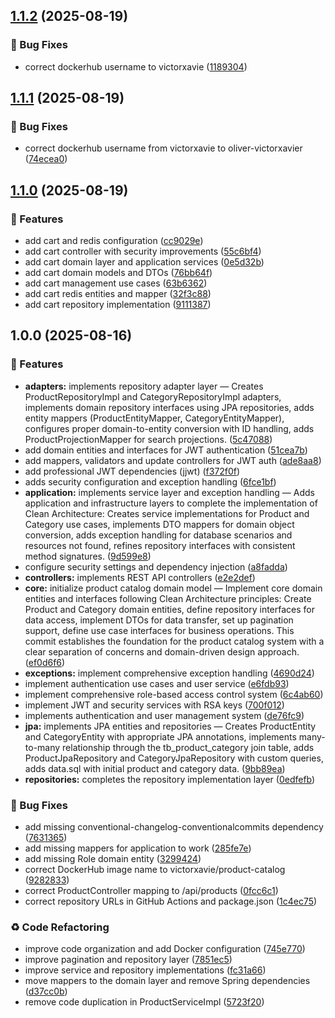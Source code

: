 ## [1.1.2](https://github.com/oliver-Victorxavier/product-catalog/compare/v1.1.1...v1.1.2) (2025-08-19)


### 🐛 Bug Fixes

* correct dockerhub username to victorxavie ([1189304](https://github.com/oliver-Victorxavier/product-catalog/commit/1189304e46795b1c9be1038d80b2536822a4d3c7))

## [1.1.1](https://github.com/oliver-Victorxavier/product-catalog/compare/v1.1.0...v1.1.1) (2025-08-19)


### 🐛 Bug Fixes

* correct dockerhub username from victorxavie to oliver-victorxavier ([74ecea0](https://github.com/oliver-Victorxavier/product-catalog/commit/74ecea01ea68e37ea8f9d360a1ea604aa6f38c05))

## [1.1.0](https://github.com/oliver-Victorxavier/product-catalog/compare/v1.0.0...v1.1.0) (2025-08-19)


### 🚀 Features

* add cart and redis configuration ([cc9029e](https://github.com/oliver-Victorxavier/product-catalog/commit/cc9029ecdc16a4a3260afe983064b96695c682cb))
* add cart controller with security improvements ([55c6bf4](https://github.com/oliver-Victorxavier/product-catalog/commit/55c6bf46515bc28469c3d11e98c839bcf11b48ee))
* add cart domain layer and application services ([0e5d32b](https://github.com/oliver-Victorxavier/product-catalog/commit/0e5d32b6bf5b8e2dd12c353c8180a979481a7a56))
* add cart domain models and DTOs ([76bb64f](https://github.com/oliver-Victorxavier/product-catalog/commit/76bb64fe8d6cf7ca0b33f3ee8f879ddbcc200057))
* add cart management use cases ([63b6362](https://github.com/oliver-Victorxavier/product-catalog/commit/63b6362d5a9e0b12eae6dbf7e8d7ca52c3571ed2))
* add cart redis entities and mapper ([32f3c88](https://github.com/oliver-Victorxavier/product-catalog/commit/32f3c8885fc5e4e0e332211523de514dca2517a0))
* add cart repository implementation ([9111387](https://github.com/oliver-Victorxavier/product-catalog/commit/911138721ff026425e45a8ae26260fb4bd50dfcd))

## 1.0.0 (2025-08-16)


### 🚀 Features

* **adapters:** implements repository adapter layer — Creates ProductRepositoryImpl and CategoryRepositoryImpl adapters, implements domain repository interfaces using JPA repositories, adds entity mappers (ProductEntityMapper, CategoryEntityMapper), configures proper domain-to-entity conversion with ID handling, adds ProductProjectionMapper for search projections. ([5c47088](https://github.com/oliver-Victorxavier/product-catalog/commit/5c47088b1cc8da03c79fa56035236b113b135206))
* add domain entities and interfaces for JWT authentication ([51cea7b](https://github.com/oliver-Victorxavier/product-catalog/commit/51cea7be57ed89e0e597f7143512355c197f98f0))
* add mappers, validators and update controllers for JWT auth ([ade8aa8](https://github.com/oliver-Victorxavier/product-catalog/commit/ade8aa8b45cea559b1e56011e671d6b383803e12))
* add professional JWT dependencies (jjwt) ([f372f0f](https://github.com/oliver-Victorxavier/product-catalog/commit/f372f0f3798bac1d52b32cb02c7bf0049b7ed4a0))
* adds security configuration and exception handling ([6fce1bf](https://github.com/oliver-Victorxavier/product-catalog/commit/6fce1bfc07370e699b3f400846c8df740d6799c6))
* **application:** implements service layer and exception handling — Adds application and infrastructure layers to complete the implementation of Clean Architecture: Creates service implementations for Product and Category use cases, implements DTO mappers for domain object conversion, adds exception handling for database scenarios and resources not found, refines repository interfaces with consistent method signatures. ([9d599e8](https://github.com/oliver-Victorxavier/product-catalog/commit/9d599e8a7e0cb14d727b3078825d249ff548ba55))
* configure security settings and dependency injection ([a8fadda](https://github.com/oliver-Victorxavier/product-catalog/commit/a8faddafe2e5a45fb9680b9359a02aed26f7cb5e))
* **controllers:** implements REST API controllers ([e2e2def](https://github.com/oliver-Victorxavier/product-catalog/commit/e2e2def8a49dcf95aa7cb7615191619be5634352))
* **core:** initialize product catalog domain model — Implement core domain entities and interfaces following Clean Architecture principles: Create Product and Category domain entities, define repository interfaces for data access, implement DTOs for data transfer, set up pagination support, define use case interfaces for business operations. This commit establishes the foundation for the product catalog system with a clear separation of concerns and domain-driven design approach. ([ef0d6f6](https://github.com/oliver-Victorxavier/product-catalog/commit/ef0d6f6d4f39a9b09b572712f143b675cb1aebe1))
* **exceptions:** implement comprehensive exception handling ([4690d24](https://github.com/oliver-Victorxavier/product-catalog/commit/4690d24423268f628a1690da21e0803e25c936ed))
* implement authentication use cases and user service ([e6fdb93](https://github.com/oliver-Victorxavier/product-catalog/commit/e6fdb93efc00e2b1790019a08dfbd84532eb6afe))
* implement comprehensive role-based access control system ([6c4ab60](https://github.com/oliver-Victorxavier/product-catalog/commit/6c4ab608d92a2de7e733c5e3a0f92463e2a525d6))
* implement JWT and security services with RSA keys ([700f012](https://github.com/oliver-Victorxavier/product-catalog/commit/700f0127d3b04aba6f6494e7a57337567aeb1688))
* implements authentication and user management system ([de76fc9](https://github.com/oliver-Victorxavier/product-catalog/commit/de76fc976dd6a22f3818e1a96086577a4e4d0b28))
* **jpa:** implements JPA entities and repositories — Creates ProductEntity and CategoryEntity with appropriate JPA annotations, implements many-to-many relationship through the tb_product_category join table, adds ProductJpaRepository and CategoryJpaRepository with custom queries, adds data.sql with initial product and category data. ([9bb89ea](https://github.com/oliver-Victorxavier/product-catalog/commit/9bb89ea52a485d3dc7018e0840ae3c6d1b01e6a9))
* **repositories:** completes the repository implementation layer ([0edfefb](https://github.com/oliver-Victorxavier/product-catalog/commit/0edfefb6d7f79686a2fbd6f2babbdeedb37001a3))


### 🐛 Bug Fixes

* add missing conventional-changelog-conventionalcommits dependency ([7631365](https://github.com/oliver-Victorxavier/product-catalog/commit/7631365bea0f23cbcb931e52fc009a72d59fddab))
* add missing mappers for application to work ([285fe7e](https://github.com/oliver-Victorxavier/product-catalog/commit/285fe7efb50900636df5970fedfb20bfba756404))
* add missing Role domain entity ([3299424](https://github.com/oliver-Victorxavier/product-catalog/commit/32994246ff6600cf2734be9772745be44d4c6cf7))
* correct DockerHub image name to victorxavie/product-catalog ([9282833](https://github.com/oliver-Victorxavier/product-catalog/commit/92828339529b9eeebfae1013d823d5daac04a2aa))
* correct ProductController mapping to /api/products ([0fcc6c1](https://github.com/oliver-Victorxavier/product-catalog/commit/0fcc6c1c3f825b34ffdd357ece0fd40b388c1244))
* correct repository URLs in GitHub Actions and package.json ([1c4ec75](https://github.com/oliver-Victorxavier/product-catalog/commit/1c4ec7596b1d94daf4d4040807f452183fa9e13d))


### ♻️ Code Refactoring

* improve code organization and add Docker configuration ([745e770](https://github.com/oliver-Victorxavier/product-catalog/commit/745e7701490c9a26975e42c70c5b7f092a278aa5))
* improve pagination and repository layer ([7851ec5](https://github.com/oliver-Victorxavier/product-catalog/commit/7851ec58b7a49e029749d470c42b3b1b50c22169))
* improve service and repository implementations ([fc31a66](https://github.com/oliver-Victorxavier/product-catalog/commit/fc31a66368b31a59c6d05f15dba3402827be6339))
* move mappers to the domain layer and remove Spring dependencies ([d37cc0b](https://github.com/oliver-Victorxavier/product-catalog/commit/d37cc0b1dabfbe9810d171cf6f7fbfdacd9c2c01))
* remove code duplication in ProductServiceImpl ([5723f20](https://github.com/oliver-Victorxavier/product-catalog/commit/5723f206a28aee82cd642f915c6c964eae6089b9))
